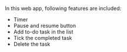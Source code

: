 In this web app, following features are included:
- Timer
- Pause and resume button
- Add to-do task in the list
- Tick the completed task
- Delete the task